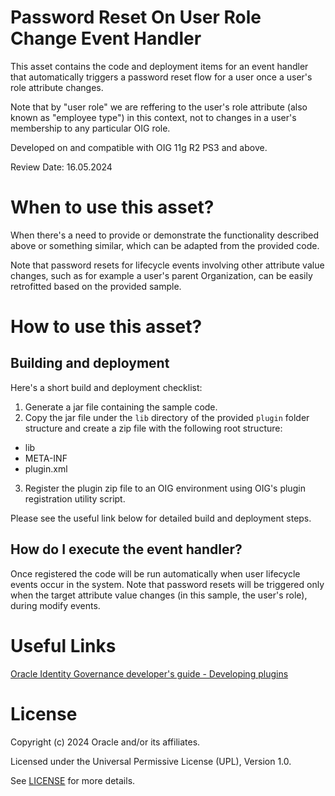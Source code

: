 # Password Reset On User Role Change Event Handler

This asset contains the code and deployment items for an event handler that automatically triggers a password reset flow for a user once a user's role attribute changes.

Note that by "user role" we are reffering to the user's role attribute (also known as "employee type") in this context, not to changes in a user's membership to any particular OIG role.

Developed on and compatible with OIG 11g R2 PS3 and above.

Review Date: 16.05.2024

# When to use this asset?

When there's a need to provide or demonstrate the functionality described above or something similar, which can be adapted from the provided code.

Note that password resets for lifecycle events involving other attribute value changes, such as for example a user's parent Organization, can be easily retrofitted based on the provided sample.

# How to use this asset?

## Building and deployment

Here's a short build and deployment checklist:

1. Generate a jar file containing the sample code.
2. Copy the jar file under the `lib` directory of the provided `plugin` folder structure and create a zip file with the following root structure:
- lib
- META-INF
- plugin.xml
3. Register the plugin zip file to an OIG environment using OIG's plugin registration utility script.

Please see the useful link below for detailed build and deployment steps.

## How do I execute the event handler?

Once registered the code will be run automatically when user lifecycle events occur in the system. Note that password resets will be triggered only when the target attribute value changes (in this sample, the user's role), during modify events.

# Useful Links

[Oracle Identity Governance developer's guide - Developing plugins](https://docs.oracle.com/en/middleware/idm/identity-governance/12.2.1.4/omdev/developing-plug-ins.html#GUID-7F4EE3EA-076C-45DB-B13D-2905AB5AF6CB)

# License

Copyright (c) 2024 Oracle and/or its affiliates.

Licensed under the Universal Permissive License (UPL), Version 1.0.

See [LICENSE](https://github.com/oracle-devrel/technology-engineering/blob/main/LICENSE) for more details.
